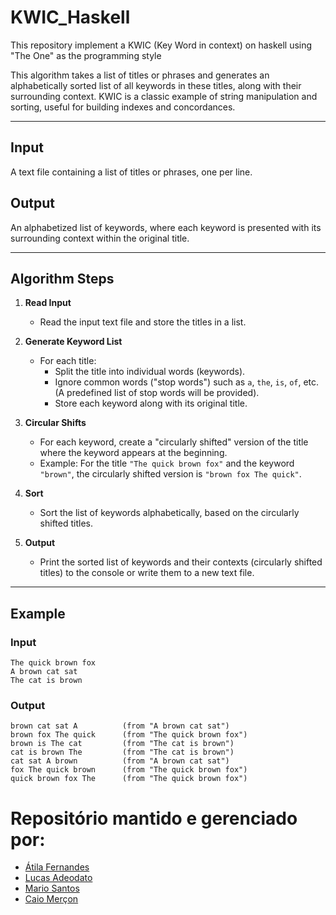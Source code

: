 # KWIC_Haskell
This repository implement a KWIC (Key Word in context) on haskell using "The One" as the programming style


This algorithm takes a list of titles or phrases and generates an alphabetically sorted list of all keywords in these titles, along with their surrounding context. KWIC is a classic example of string manipulation and sorting, useful for building indexes and concordances.

---

## Input  
A text file containing a list of titles or phrases, one per line.

## Output  
An alphabetized list of keywords, where each keyword is presented with its surrounding context within the original title.

---

## Algorithm Steps  

1. **Read Input**  
   - Read the input text file and store the titles in a list.

2. **Generate Keyword List**  
   - For each title:
     - Split the title into individual words (keywords).
     - Ignore common words ("stop words") such as `a`, `the`, `is`, `of`, etc. (A predefined list of stop words will be provided).
     - Store each keyword along with its original title.

3. **Circular Shifts**  
   - For each keyword, create a "circularly shifted" version of the title where the keyword appears at the beginning.  
   - Example: For the title `"The quick brown fox"` and the keyword `"brown"`, the circularly shifted version is `"brown fox The quick"`.

4. **Sort**  
   - Sort the list of keywords alphabetically, based on the circularly shifted titles.

5. **Output**  
   - Print the sorted list of keywords and their contexts (circularly shifted titles) to the console or write them to a new text file.

---

## Example  

### Input
```plaintext
The quick brown fox  
A brown cat sat  
The cat is brown
```

### Output
```plaintext
brown cat sat A          (from "A brown cat sat")  
brown fox The quick      (from "The quick brown fox")  
brown is The cat         (from "The cat is brown")  
cat is brown The         (from "The cat is brown")  
cat sat A brown          (from "A brown cat sat")  
fox The quick brown      (from "The quick brown fox")  
quick brown fox The      (from "The quick brown fox")  
```

# Repositório mantido e gerenciado por:
- [Átila Fernandes](https://github.com/At1l4)
- [Lucas Adeodato](https://github.com/HimeakLucas)
- [Mario Santos](https://github.com/mariosantos-05)
- [Caio Merçon](https://github.com/cmpc29)

